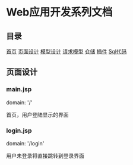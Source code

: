 # Web应用开发系列文档

## 目录

[首页](../README.md)
[页面设计](./pages.md)
[模型设计](./models.md)
[请求模型](./requestmodel.md)
[仓储](./repository.md)
[插件](./addin.md)
[Sql代码](./sqls.md)

## 页面设计

### main.jsp

domain: '/'

首页，用户登陆显示的界面

### login.jsp

domain: '/login'

用户未登录将直接跳转到登录界面